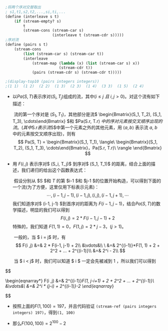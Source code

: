 ```scheme
;将两个序对交替取出
; s1,t1,s2,t2,...,si,ti,...
(define (interleave s t)
    (if (stream-empty? s)
        t
        (stream-cons (stream-car s)
                     (interleave t (stream-cdr s)))))
;序对流
(define (pairs s t)
    (stream-cons
        (list (stream-car s) (stream-car t))
        (interleave
            (stream-map (lambda (x) (list (stream-car s) x))
                        (stream-cdr t))
            (pairs (stream-cdr s) (stream-cdr t)))))

;(display-top10 (pairs integers integers))
;(1 1)  (1 2)  (2 2)  (1 3)  (2 3)  (1 4)  (3 3)  (1 5)  (2 4) 
```
- 以$Pa(S, T)$表示序对$(S_i, T_j)$组成的流，其中$(i \le j\  且\ i, j > 0)$。对这个流有如下描述：

  ​	流的第一个序对是 $(S_1, T_1)$，其他部分是流$ \begin{Bmatrix}(S_1, T_2), (S_1, T_3), \cdots\end{Bmatrix} $和 $Pa(S.r, T.r) $中的序对元素按交叉顺序出现的流。(其中$S.r$表示流$S$中第一个元素之外的其他元素，用 $\langle a, b \rangle$ 表示流 $a,\ b$ 中的元素按交叉顺序出现)，则有
  $$
  Pa(S, T) = \begin{Bmatrix}(S_1, T_1), \langle\ \begin{Bmatrix}(S_1, T_2), (S_1, T_3), \cdots\end{Bmatrix}，Pa(S.r, T.r)\  \rangle \end{Bmatrix}
  $$




- 用 $F(i, j)$ 表示序对$ (S_i, T_j)$ 到序对$ (S_1, T_1)$ 的距离，结合上面的描述，我们递归的给出这个函数表达式：

  ​	假设分别从 $S $和 $T$ 的第 $i-1 $和 $j-1 $的位置开始构造，可以得到下面的一个流(为了方便，这里仅用下标表示元素)：
  $$
  \cdots, (i-1, j-1), (i-1, j), (i, j), (i-1, j+1), \cdots
  $$
  ​	我们知道序对$ (i-1, j-1) $到首序对的距离为 $F(i-1, j-1)$，结合$Pa(S, T)$的数学描述，明显的我们可以得到
  $$
  F(i ,j) = 2 * F(i-1, j-1) + 2
  $$
  特殊的，我们知道 $F(1, 1) = 0，F(1, j) = 2 * j - 3，(j > 1)$。
  ​	

  ​	一般的，当 $ i = j$ 时，有
  $$
  F(i ,j) &=& 2 * F(i-1, j-1) + 2\\
  &\vdots&\\
  \         &=& 2^{(i-1)}*F(1, 1) + 2 + 2^2 + ... + 2^{(i-1)}\\
  &=& 2^i - 2\\
  $$


    ​	当 $ i < j$ 时，我们可以知道 $ i $ 一定会先被减到 $1$ ，所以我们可以得到

$$

\begin{eqnarray*}
  F(i ,j) &=& 2^{(i-1)}*F(1, j-i+1) + 2 + 2^2 + ... + 2^{(i-1)}\\
  &\vdots&\\
  &=& 2^i * (j-i) + 2^{(i-1)}-2
  \end{eqnarray*}

$$

- 按照上面的$F(1, 100) = 197​$，并且代码验证 `(stream-ref (pairs integers integers) 197)`，得到`(1, 100)`

- 那么$F(100, 100) = 2^{100} - 2$